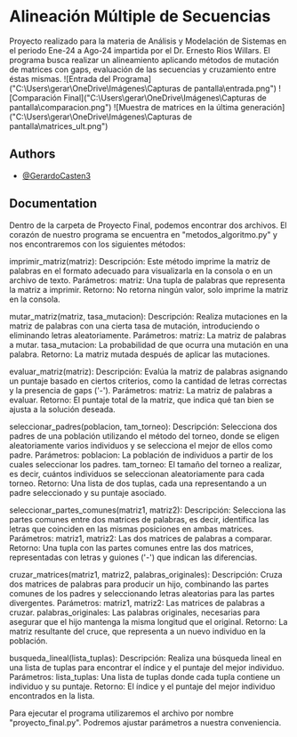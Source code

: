 
# Alineación Múltiple de Secuencias

Proyecto realizado para la materia de Análisis y Modelación de Sistemas en el periodo Ene-24 a Ago-24 impartida por el Dr. Ernesto Rios Willars.
El programa busca realizar un alineamiento aplicando métodos de mutación de matrices con gaps, evaluación de las secuencias y cruzamiento entre éstas mismas.
![Entrada del Programa]("C:\Users\gerar\OneDrive\Imágenes\Capturas de pantalla\entrada.png")
![Comparación Final]("C:\Users\gerar\OneDrive\Imágenes\Capturas de pantalla\comparacion.png")
![Muestra de matrices en la última generación]("C:\Users\gerar\OneDrive\Imágenes\Capturas de pantalla\matrices_ult.png")


## Authors

- [@GerardoCasten3](https://www.github.com/GerardoCasten3)


## Documentation
Dentro de la carpeta de Proyecto Final, podemos encontrar dos archivos. El corazón de nuestro programa se encuentra en "metodos_algoritmo.py" y nos encontraremos con los siguientes métodos:

imprimir_matriz(matriz):
Descripción: Este método imprime la matriz de palabras en el formato adecuado para visualizarla en la consola o en un archivo de texto.
Parámetros:
matriz: Una tupla de palabras que representa la matriz a imprimir.
Retorno: No retorna ningún valor, solo imprime la matriz en la consola.

mutar_matriz(matriz, tasa_mutacion):
Descripción: Realiza mutaciones en la matriz de palabras con una cierta tasa de mutación, introduciendo o eliminando letras aleatoriamente.
Parámetros:
matriz: La matriz de palabras a mutar.
tasa_mutacion: La probabilidad de que ocurra una mutación en una palabra.
Retorno: La matriz mutada después de aplicar las mutaciones.

evaluar_matriz(matriz):
Descripción: Evalúa la matriz de palabras asignando un puntaje basado en ciertos criterios, como la cantidad de letras correctas y la presencia de gaps ('-').
Parámetros:
matriz: La matriz de palabras a evaluar.
Retorno: El puntaje total de la matriz, que indica qué tan bien se ajusta a la solución deseada.

seleccionar_padres(poblacion, tam_torneo):
Descripción: Selecciona dos padres de una población utilizando el método del torneo, donde se eligen aleatoriamente varios individuos y se selecciona el mejor de ellos como padre.
Parámetros:
poblacion: La población de individuos a partir de los cuales seleccionar los padres.
tam_torneo: El tamaño del torneo a realizar, es decir, cuántos individuos se seleccionan aleatoriamente para cada torneo.
Retorno: Una lista de dos tuplas, cada una representando a un padre seleccionado y su puntaje asociado.

seleccionar_partes_comunes(matriz1, matriz2):
Descripción: Selecciona las partes comunes entre dos matrices de palabras, es decir, identifica las letras que coinciden en las mismas posiciones en ambas matrices.
Parámetros:
matriz1, matriz2: Las dos matrices de palabras a comparar.
Retorno: Una tupla con las partes comunes entre las dos matrices, representadas con letras y guiones ('-') que indican las diferencias.

cruzar_matrices(matriz1, matriz2, palabras_originales):
Descripción: Cruza dos matrices de palabras para producir un hijo, combinando las partes comunes de los padres y seleccionando letras aleatorias para las partes divergentes.
Parámetros:
matriz1, matriz2: Las matrices de palabras a cruzar.
palabras_originales: Las palabras originales, necesarias para asegurar que el hijo mantenga la misma longitud que el original.
Retorno: La matriz resultante del cruce, que representa a un nuevo individuo en la población.

busqueda_lineal(lista_tuplas):
Descripción: Realiza una búsqueda lineal en una lista de tuplas para encontrar el índice y el puntaje del mejor individuo.
Parámetros:
lista_tuplas: Una lista de tuplas donde cada tupla contiene un individuo y su puntaje.
Retorno: El índice y el puntaje del mejor individuo encontrados en la lista.

Para ejecutar el programa utilizaremos el archivo por nombre "proyecto_final.py". Podremos ajustar parámetros a nuestra conveniencia.